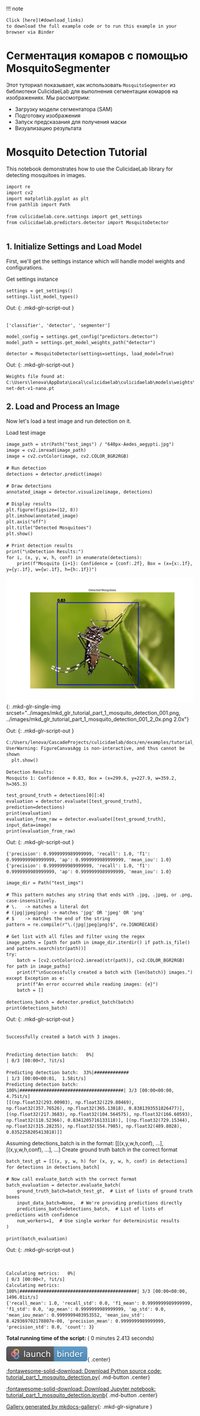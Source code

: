 
<!--
 DO NOT EDIT.
 THIS FILE WAS AUTOMATICALLY GENERATED BY mkdocs-gallery.
 TO MAKE CHANGES, EDIT THE SOURCE PYTHON FILE:
 "docs/en/examples/tutorial_part_1_mosquito_detection.py"
 LINE NUMBERS ARE GIVEN BELOW.
-->

!!! note

    Click [here](#download_links)
    to download the full example code or to run this example in your browser via Binder


Сегментация комаров с помощью MosquitoSegmenter
===============================================

Этот туториал показывает, как использовать `MosquitoSegmenter` из библиотеки CulicidaeLab
для выполнения сегментации комаров на изображениях. Мы рассмотрим:

- Загрузку модели сегментатора (SAM)
- Подготовку изображения
- Запуск предсказания для получения маски
- Визуализацию результата

<!-- GENERATED FROM PYTHON SOURCE LINES 15-19 -->

# Mosquito Detection Tutorial

This notebook demonstrates how to use the CulicidaeLab library for detecting mosquitoes in images.


<!-- GENERATED FROM PYTHON SOURCE LINES 21-30 -->

```{.python }
import re
import cv2
import matplotlib.pyplot as plt
from pathlib import Path

from culicidaelab.core.settings import get_settings
from culicidaelab.predictors.detector import MosquitoDetector


```








<!-- GENERATED FROM PYTHON SOURCE LINES 31-34 -->

## 1. Initialize Settings and Load Model

First, we'll get the settings instance which will handle model weights and configurations.

<!-- GENERATED FROM PYTHON SOURCE LINES 36-37 -->

Get settings instance

<!-- GENERATED FROM PYTHON SOURCE LINES 37-40 -->

```{.python }
settings = get_settings()
settings.list_model_types()

```




Out:
{: .mkd-glr-script-out }

```{.shell .mkd-glr-script-out-disp }

['classifier', 'detector', 'segmenter']
```





<!-- GENERATED FROM PYTHON SOURCE LINES 41-44 -->

```{.python }
model_config = settings.get_config("predictors.detector")
model_path = settings.get_model_weights_path("detector")

```








<!-- GENERATED FROM PYTHON SOURCE LINES 45-47 -->

```{.python }
detector = MosquitoDetector(settings=settings, load_model=True)

```




Out:
{: .mkd-glr-script-out }

```{.shell .mkd-glr-script-out-disp }
Weights file found at: C:\Users\lenova\AppData\Local\culicidaelab\culicidaelab\models\weights\detection\culico-net-det-v1-nano.pt

```





<!-- GENERATED FROM PYTHON SOURCE LINES 48-51 -->

## 2. Load and Process an Image

Now let's load a test image and run detection on it.

<!-- GENERATED FROM PYTHON SOURCE LINES 53-54 -->

Load test image

<!-- GENERATED FROM PYTHON SOURCE LINES 54-76 -->

```{.python }
image_path = str(Path("test_imgs") / "640px-Aedes_aegypti.jpg")
image = cv2.imread(image_path)
image = cv2.cvtColor(image, cv2.COLOR_BGR2RGB)

# Run detection
detections = detector.predict(image)

# Draw detections
annotated_image = detector.visualize(image, detections)

# Display results
plt.figure(figsize=(12, 8))
plt.imshow(annotated_image)
plt.axis("off")
plt.title("Detected Mosquitoes")
plt.show()

# Print detection results
print("\nDetection Results:")
for i, (x, y, w, h, conf) in enumerate(detections):
    print(f"Mosquito {i+1}: Confidence = {conf:.2f}, Box = (x={x:.1f}, y={y:.1f}, w={w:.1f}, h={h:.1f})")

```


![Detected Mosquitoes](./images/mkd_glr_tutorial_part_1_mosquito_detection_001.png){: .mkd-glr-single-img srcset="../images/mkd_glr_tutorial_part_1_mosquito_detection_001.png, ../images/mkd_glr_tutorial_part_1_mosquito_detection_001_2_0x.png 2.0x"}

Out:
{: .mkd-glr-script-out }

```{.shell .mkd-glr-script-out-disp }
C:/Users/lenova/CascadeProjects/culicidaelab/docs/en/examples/tutorial_part_1_mosquito_detection.py:69: UserWarning: FigureCanvasAgg is non-interactive, and thus cannot be shown
  plt.show()

Detection Results:
Mosquito 1: Confidence = 0.83, Box = (x=299.6, y=227.9, w=359.2, h=365.3)

```





<!-- GENERATED FROM PYTHON SOURCE LINES 77-83 -->

```{.python }
test_ground_truth = detections[0][:4]
evaluation = detector.evaluate([test_ground_truth], prediction=detections)
print(evaluation)
evaluation_from_raw = detector.evaluate([test_ground_truth], input_data=image)
print(evaluation_from_raw)

```




Out:
{: .mkd-glr-script-out }

```{.shell .mkd-glr-script-out-disp }
{'precision': 0.9999999989999999, 'recall': 1.0, 'f1': 0.9999999989999999, 'ap': 0.9999999989999999, 'mean_iou': 1.0}
{'precision': 0.9999999989999999, 'recall': 1.0, 'f1': 0.9999999989999999, 'ap': 0.9999999989999999, 'mean_iou': 1.0}

```





<!-- GENERATED FROM PYTHON SOURCE LINES 84-104 -->

```{.python }
image_dir = Path("test_imgs")

# This pattern matches any string that ends with .jpg, .jpeg, or .png, case-insensitively.
# \.   -> matches a literal dot
# (jpg|jpeg|png) -> matches 'jpg' OR 'jpeg' OR 'png'
# $    -> matches the end of the string
pattern = re.compile(r"\.(jpg|jpeg|png)$", re.IGNORECASE)

# Get list with all files and filter using the regex
image_paths = [path for path in image_dir.iterdir() if path.is_file() and pattern.search(str(path))]
try:
    batch = [cv2.cvtColor(cv2.imread(str(path)), cv2.COLOR_BGR2RGB) for path in image_paths]
    print(f"\nSuccessfully created a batch with {len(batch)} images.")
except Exception as e:
    print(f"An error occurred while reading images: {e}")
    batch = []

detections_batch = detector.predict_batch(batch)
print(detections_batch)

```




Out:
{: .mkd-glr-script-out }

```{.shell .mkd-glr-script-out-disp }

Successfully created a batch with 3 images.


Predicting detection batch:   0%|                                               | 0/3 [00:00<?, ?it/s]

Predicting detection batch:  33%|#############                          | 1/3 [00:00<00:01,  1.58it/s]
Predicting detection batch: 100%|#######################################| 3/3 [00:00<00:00,  4.75it/s]
[[(np.float32(293.00903), np.float32(229.80469), np.float32(357.76526), np.float32(365.13818), 0.8381393551826477)], [(np.float32(217.3683), np.float32(104.564575), np.float32(166.60593), np.float32(118.52366), 0.8341205716133118)], [(np.float32(729.15344), np.float32(315.28235), np.float32(554.7985), np.float32(489.8028), 0.8352258205413818)]]

```





<!-- GENERATED FROM PYTHON SOURCE LINES 105-107 -->

Assuming detections_batch is in the format: [[(x,y,w,h,conf), ...], [(x,y,w,h,conf), ...], ...]
Create ground truth batch in the correct format

<!-- GENERATED FROM PYTHON SOURCE LINES 107-118 -->

```{.python }
batch_test_gt = [[(x, y, w, h) for (x, y, w, h, conf) in detections] for detections in detections_batch]

# Now call evaluate_batch with the correct format
batch_evaluation = detector.evaluate_batch(
    ground_truth_batch=batch_test_gt,  # List of lists of ground truth boxes
    input_data_batch=None,  # We're providing predictions directly
    predictions_batch=detections_batch,  # List of lists of predictions with confidence
    num_workers=1,  # Use single worker for deterministic results
)

print(batch_evaluation)
```




Out:
{: .mkd-glr-script-out }

```{.shell .mkd-glr-script-out-disp }


Calculating metrics:   0%|                                                      | 0/3 [00:00<?, ?it/s]
Calculating metrics: 100%|############################################| 3/3 [00:00<00:00, 1496.01it/s]
{'recall_mean': 1.0, 'recall_std': 0.0, 'f1_mean': 0.9999999989999999, 'f1_std': 0.0, 'ap_mean': 0.9999999989999999, 'ap_std': 0.0, 'mean_iou_mean': 0.9999999403953552, 'mean_iou_std': 8.429369702178807e-08, 'precision_mean': 0.9999999989999999, 'precision_std': 0.0, 'count': 3}

```






**Total running time of the script:** ( 0 minutes  2.413 seconds)

<div id="download_links"></div>

[![Launch binder](./images/binder_badge_logo.svg)](https://mybinder.org/v2/gh/iloncka-ds/culicidaelab/gh-pages?urlpath=lab/tree/docs/en/examples/generated/gallery/tutorial_part_1_mosquito_detection.ipynb){ .center}

[:fontawesome-solid-download: Download Python source code: tutorial_part_1_mosquito_detection.py](./tutorial_part_1_mosquito_detection.py){ .md-button .center}

[:fontawesome-solid-download: Download Jupyter notebook: tutorial_part_1_mosquito_detection.ipynb](./tutorial_part_1_mosquito_detection.ipynb){ .md-button .center}


[Gallery generated by mkdocs-gallery](https://smarie.github.io/mkdocs-gallery){: .mkd-glr-signature }
